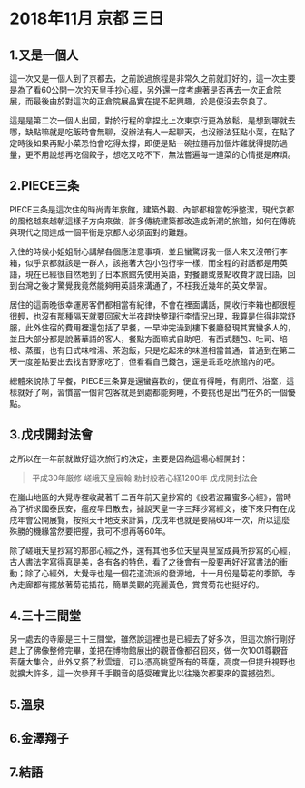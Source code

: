 # 2018年11月 京都 三日

## 1.又是一個人
這一次又是一個人到了京都去，之前說過旅程是非常久之前就訂好的，這一次主要是為了看60公開一次的天皇手抄心經，另外還一度考慮著是否再去一次正倉院展，而最後由於對這次的正倉院展品實在提不起興趣，於是便沒去奈良了。

這是是第二次一個人出國，對於行程的拿捏比上次東京行更為放鬆，是想到哪就去哪，缺點嘛就是吃飯時會無聊，沒辦法有人一起聊天，也沒辦法狂點小菜，在點了定時後如果再點小菜恐怕會吃得太撐，即便是點一碗拉麵再加個炸雞就得提防過量，更不用說想再吃個餃子，想吃又吃不下，無法嘗遍每一道菜的心情挺是麻煩。

## 2.PIECE三条
PIECE三条是這次住的時尚青年旅館，建築外觀、內部都相當乾淨整潔，現代京都的風格越來越朝這樣子方向來做，許多傳統建築都改造成新潮的旅館，如何在傳統與現代之間達成一個平衡是京都人必須面對的難題。

入住的時候小姐姐耐心講解各個應注意事項，並且蠻驚訝我一個人來又沒帶行李箱，似乎京都就該是一群人，該拖著大包小包行李一樣，而全程的對話都是用英語，現在已經很自然地到了日本旅館先使用英語，對餐廳或景點收費才說日語，回到台灣之後才驚覺我竟然能夠用英語來溝通了，不枉我近幾年的英文學習。

居住的這兩晚很幸運房客們都相當有紀律，不會在裡面講話，開收行李箱也都很輕很輕，也沒有那種隔天就要回家大半夜趕快整理行李情況出現，我算是住得非常舒服，此外住宿的費用裡還包括了早餐，一早沖完澡到樓下餐廳發現其實蠻多人的，並且大部分都是說著華語的客人，餐點方面嘛式自助吧，有西式麵包、吐司、培根、蒸蛋，也有日式味噌湯、茶泡飯，只是吃起來的味道相當普通，普通到在第二天一度差點要出去找吉野家吃了，但看看自己錢包，還是乖乖吃旅館內的吧。

總體來說除了早餐，PIECE三条算是還蠻喜歡的，便宜有得睡，有廁所、浴室，這樣就好了啊，習慣當一個背包客就是到處都能夠睡，不要挑也是出門在外的一個優點。

## 3.戊戌開封法會
之所以在一年前就做好這次旅行的決定，主要是因為這場心經開封：

>平成30年厳修 嵯峨天皇宸翰 勅封般若心経1200年 戊戌開封法会

在嵐山地區的大覺寺裡收藏著千二百年前天皇抄寫的《般若波羅蜜多心經》，當時為了祈求國泰民安，瘟疫早日散去，據說天皇一字三拜抄寫經文，接下來只有在戊戌年會公開展覽，按照天干地支來計算，戊戌年也就是要隔60年一次，所以這麼殊勝的機緣當然要把握，我可不想再等60年。

除了嵯峨天皇抄寫的那部心經之外，還有其他多位天皇與皇室成員所抄寫的心經，古人書法字寫得真是美，各有各的特色，看了之後會有一股要再好好寫書法的衝動；除了心經外，大覺寺也是一個花道流派的發源地，十一月份是菊花的季節，寺內走廊都有擺放著菊花插花，簡單美觀的亮麗黃色，賞賞菊花也挺好的。

## 4.三十三間堂
另一處去的寺廟是三十三間堂，雖然說這裡也是已經去了好多次，但這次旅行剛好趕上了佛像整修完畢，並把在博物館展出的觀音像都召回來，做一次1001尊觀音菩薩大集合，此外又搭了秋雲壇，可以憑高眺望所有的菩薩，高度一但提升視野也就擴大許多，這一次參拜千手觀音的感受確實比以往幾次都要來的震撼強烈。

## 5.溫泉

## 6.金澤翔子
## 7.結語
